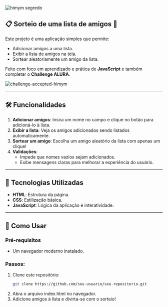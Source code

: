 ![himym segredo](https://github.com/user-attachments/assets/3bdc9afd-2b73-4862-aa49-f725e2e6e3c6)

## 📋 Sorteio de uma lista de amigos 🎉

Este projeto é uma aplicação simples que permite:
- Adicionar amigos a uma lista.
- Exibir a lista de amigos na tela.
- Sortear aleatoriamente um amigo da lista.

Feito com foco em aprendizado e prática de **JavaScript** e também completar o **Challenge ALURA**.

![challenge-accepted-himym](https://github.com/user-attachments/assets/0a8dce76-a265-4383-b2eb-032ef034cf4c)

---

## 🛠️ Funcionalidades

1. **Adicionar amigos**: Insira um nome no campo e clique no botão para adicioná-lo à lista.
2. **Exibir a lista**: Veja os amigos adicionados sendo listados automaticamente.
3. **Sortear um amigo**: Escolha um amigo aleatório da lista com apenas um clique!
4. **Validações**:
   - Impede que nomes vazios sejam adicionados.
   - Exibe mensagens claras para melhorar a experiência do usuário.

---
## 🎯 Tecnologias Utilizadas

- **HTML**: Estrutura da página.
- **CSS**: Estilização básica.
- **JavaScript**: Lógica da aplicação e interatividade.

---

## 🚀 Como Usar

### Pré-requisitos
- Um navegador moderno instalado.

### Passos:
1. Clone este repositório:
   ```bash
   git clone https://github.com/seu-usuario/seu-repositorio.git

2. Abra o arquivo index.html no navegador.
3. Adicione amigos à lista e divirta-se com o sorteio!
